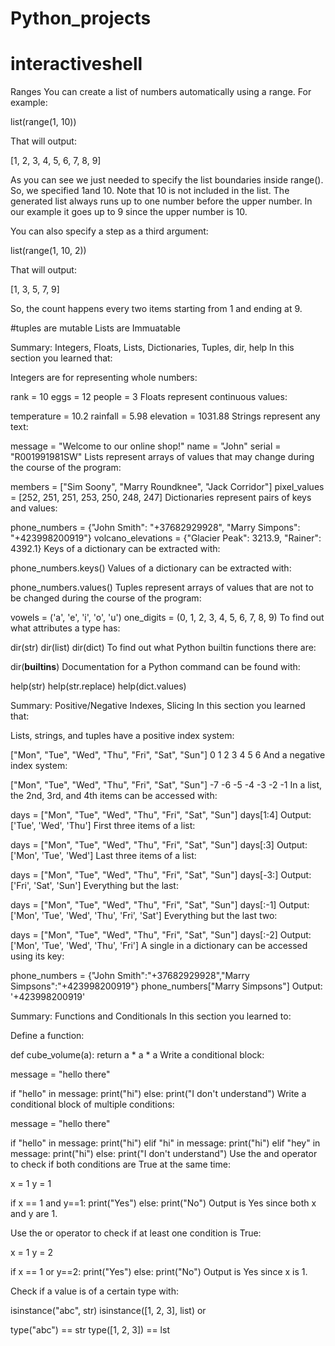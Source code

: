 # Python_projects
# interactiveshell 

Ranges
You can create a list of numbers automatically using a range. For example:

list(range(1, 10))

That will output:

[1, 2, 3, 4, 5, 6, 7, 8, 9]

As you can see we just needed to specify the list boundaries inside range(). So, we specified 1and 10. Note that 10 is not included in the list. The generated list always runs up to one number before the upper number. In our example it goes up to 9 since the upper number is 10.

You can also specify a step as a third argument:

list(range(1, 10, 2))

That will output:

[1, 3, 5, 7, 9]

So, the count happens every two items starting from 1 and ending at 9.


#tuples are mutable
Lists are Immuatable

Summary: Integers, Floats, Lists, Dictionaries, Tuples, dir, help
In this section you learned that:

Integers are for representing whole numbers:

rank = 10
eggs = 12
people = 3
Floats represent continuous values:

temperature = 10.2
rainfall = 5.98
elevation = 1031.88
Strings represent any text:

message = "Welcome to our online shop!"
name = "John"
serial = "R001991981SW"
Lists represent arrays of values that may change during the course of the program:

members = ["Sim Soony", "Marry Roundknee", "Jack Corridor"]
pixel_values = [252, 251, 251, 253, 250, 248, 247]
Dictionaries represent pairs of keys and values:

phone_numbers = {"John Smith": "+37682929928", "Marry Simpons": "+423998200919"}
volcano_elevations = {"Glacier Peak": 3213.9, "Rainer": 4392.1}
Keys of a dictionary can be extracted with:

phone_numbers.keys()
Values of a dictionary can be extracted with:

phone_numbers.values()
Tuples represent arrays of values that are not to be changed during the course of the program:

vowels = ('a', 'e', 'i', 'o', 'u')
one_digits = (0, 1, 2, 3, 4, 5, 6, 7, 8, 9)
To find out what attributes a type has:

dir(str)
dir(list)
dir(dict)
To find out what Python builtin functions there are:

dir(__builtins__)
Documentation for a Python command can be found with:

help(str)
help(str.replace)
help(dict.values)


Summary: Positive/Negative Indexes, Slicing
In this section you learned that:

Lists, strings, and tuples have a positive index system:

["Mon", "Tue", "Wed", "Thu", "Fri", "Sat", "Sun"]
   0      1      2      3      4      5      6
And a negative index system:

["Mon", "Tue", "Wed", "Thu", "Fri", "Sat", "Sun"]
  -7     -6     -5     -4     -3     -2     -1
In a list, the 2nd, 3rd, and 4th items can be accessed with:

days = ["Mon", "Tue", "Wed", "Thu", "Fri", "Sat", "Sun"]
days[1:4]
Output: ['Tue', 'Wed', 'Thu']
First three items of a list:

days = ["Mon", "Tue", "Wed", "Thu", "Fri", "Sat", "Sun"]
days[:3]
Output:['Mon', 'Tue', 'Wed'] 
Last three items of a list:

days = ["Mon", "Tue", "Wed", "Thu", "Fri", "Sat", "Sun"]
days[-3:]
Output: ['Fri', 'Sat', 'Sun']
Everything but the last:

days = ["Mon", "Tue", "Wed", "Thu", "Fri", "Sat", "Sun"]
days[:-1] 
Output: ['Mon', 'Tue', 'Wed', 'Thu', 'Fri', 'Sat'] 
Everything but the last two:

days = ["Mon", "Tue", "Wed", "Thu", "Fri", "Sat", "Sun"]
days[:-2] 
Output: ['Mon', 'Tue', 'Wed', 'Thu', 'Fri'] 
A single in a dictionary can be accessed using its key:

phone_numbers = {"John Smith":"+37682929928","Marry Simpsons":"+423998200919"}
phone_numbers["Marry Simpsons"]
Output: '+423998200919'


Summary: Functions and Conditionals
In this section you learned to:

Define a function:

def cube_volume(a):
    return a * a * a
Write a conditional block:

message = "hello there"
 
if "hello" in message:
    print("hi")
else:
    print("I don't understand")
Write a conditional block of multiple conditions:

message = "hello there"
 
if "hello" in message:
    print("hi")
elif "hi" in message:
    print("hi")
elif "hey" in message:
    print("hi")
else:
    print("I don't understand")
Use the and operator to check if both conditions are True at the same time:

x = 1
y = 1
 
if x == 1 and y==1:
    print("Yes")
else:
    print("No")
Output is Yes since both x and y are 1.

Use the or operator to check if at least one condition is True:

x = 1
y = 2
 
if x == 1 or y==2:
    print("Yes")
else:
    print("No")
Output is Yes since x is 1.

Check if a value is of a certain type with:

isinstance("abc", str)
isinstance([1, 2, 3], list)
or

type("abc") == str
type([1, 2, 3]) == lst
